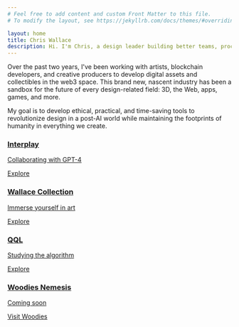 ```yaml
---
# Feel free to add content and custom Front Matter to this file.
# To modify the layout, see https://jekyllrb.com/docs/themes/#overriding-theme-defaults

layout: home
title: Chris Wallace
description: Hi. I'm Chris, a design leader building better teams, processes, and products with emerging technology (like artificial intelligence, blockchain, and AR/VR).
---
```


<p class="fade-in-element">Over the past two years, I've been working with artists, blockchain developers, and creative producers to develop digital assets and collectibles in the web3 space. This brand new, nascent industry has been a sandbox for the future of every design-related field: 3D, the Web, apps, games, and more.</p>

<p class="fade-in-element mb-32">My goal is to develop ethical, practical, and time-saving tools to revolutionize design in a post-AI world while maintaining the footprints of humanity in everything we create.</p>

<div class="grid gap-4 grid-cols-1 sm:grid-cols-2">
  <a class="fade-in-element bg-center bg-cover aspect-[4/3] relative rounded-md text-white" style="background-image: url('/assets/images/interplay-card.png');" href="/art/interplay">
    <div class="absolute left-0 top-0 right-0 p-4 p-6 lg:p-8 bottom-[50%]">
      <div>
        <h3 class="text-lg lg:text-xl mt-0 pt-0 mb-1 lg:mb-2 text-white">Interplay</h3>
        <p class="mb-2 lg:mb-4 text-sm lg:text-base text-[#FAC832]">Collaborating with GPT-4</p>
        <div class="caret text-xs lg:text-base caret-yellow">Explore</div>
      </div>
    </div>
  </a>
  <a class="fade-in-element bg-center bg-cover aspect-[4/3] relative rounded-md" style="background-image: url('/assets/images/wallace-collection-card.png');" href="/art/collection">
    <div class="absolute flex flex-col justify-center left-0 top-0 right-0 p-4 p-6 lg:p-8 bottom-[50%] text-center">
      <div>
        <h3 class="text-lg lg:text-xl mt-0 pt-0 mb-1 lg:mb-2 text-gray-800">Wallace Collection</h3>
        <p class="mb-2 lg:mb-4 text-sm lg:text-base text-[#AF6060]">Immerse yourself in art</p>
        <div class="caret text-xs lg:text-base text-gray-800 caret-rose">Explore</div>
      </div>
    </div>
  </a>
  <a class="fade-in-element bg-center bg-cover aspect-[4/3] relative rounded-md text-white" style="background-image: url('/assets/images/qql-card.png');" href="/art/qql">
    <div class="absolute flex flex-col justify-end bottom-0 top-0 right-0 p-4 p-6 lg:p-8 left-[50%] text-right">
      <div>
        <h3 class="text-lg lg:text-xl mt-0 pt-0 mb-1 lg:mb-2 text-white">QQL</h3>
        <p class="mb-2 lg:mb-4 text-sm lg:text-base text-[#E6C06B]">Studying the algorithm</p>
        <div class="caret text-xs lg:text-base caret-gold">Explore</div>
      </div>
    </div>
  </a>
  <a class="fade-in-element bg-center bg-cover aspect-[4/3] relative rounded-md text-white" style="background-image: url('/assets/images/nemesis-card.png');" href="https://woodiesofficial.com" target="blank">
    <div class="absolute flex flex-col justify-end bottom-0 left-0 right-0 p-4 p-6 lg:p-8 top-[50%] text-center">
      <div>
        <h3 class="text-lg lg:text-xl mt-0 pt-0 mb-1 lg:mb-2 text-white">Woodies Nemesis</h3>
        <p class="mb-2 lg:mb-4 text-sm lg:text-base text-[#FAC832]">Coming soon</p>
        <div class="caret text-xs lg:text-base caret-yellow">Visit Woodies</div>
      </div>
    </div>
  </a>
</div>
